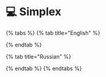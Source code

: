 # 💻 Simplex

{% tabs %}
{% tab title="English" %}

{% endtab %}

{% tab title="Russian" %}

{% endtab %}
{% endtabs %}
